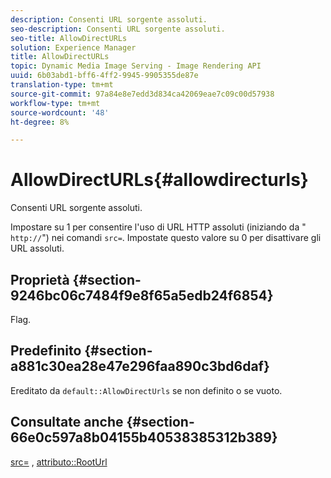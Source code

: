 ```yaml
---
description: Consenti URL sorgente assoluti.
seo-description: Consenti URL sorgente assoluti.
seo-title: AllowDirectURLs
solution: Experience Manager
title: AllowDirectURLs
topic: Dynamic Media Image Serving - Image Rendering API
uuid: 6b03abd1-bff6-4ff2-9945-9905355de87e
translation-type: tm+mt
source-git-commit: 97a84e8e7edd3d834ca42069eae7c09c00d57938
workflow-type: tm+mt
source-wordcount: '48'
ht-degree: 8%

---
```



# AllowDirectURLs{#allowdirecturls}

Consenti URL sorgente assoluti.

Impostare su 1 per consentire l&#39;uso di URL HTTP assoluti (iniziando da &quot; `http://`&quot;) nei comandi `src=`. Impostate questo valore su 0 per disattivare gli URL assoluti.

## Proprietà {#section-9246bc06c7484f9e8f65a5edb24f6854}

Flag.

## Predefinito {#section-a881c30ea28e47e296faa890c3bd6daf}

Ereditato da `default::AllowDirectUrls` se non definito o se vuoto.

## Consultate anche {#section-66e0c597a8b04155b40538385312b389}

[src=](../../../../../ir-api/http-protocol/image-rendering-api-ref/c-ir-http-protocol-ref/c-ir-http-protocol-command-reference/r-ir-src.md#reference-62c98abad22149d68d405ed6aaff8272) ,  [attributo::RootUrl](../../../../../ir-api/material-cat/image-rendering-api-ref/c-ir-material-catalog/c-ir-attributes-reference/r-ir-rooturl.md#reference-b8d706a573814802bd6794223cc78402)
